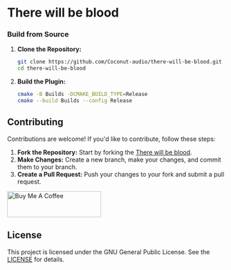 <h1>There will be blood</h2>

### Build from Source
1. **Clone the Repository:**
   ```bash
   git clone https://github.com/Coconut-audio/there-will-be-blood.git
   cd there-will-be-blood
   ```
3. **Build the Plugin:**
   ```bash
   cmake -B Builds -DCMAKE_BUILD_TYPE=Release
   cmake --build Builds --config Release
   ```

## Contributing
Contributions are welcome! If you'd like to contribute, follow these steps:
1. **Fork the Repository:** Start by forking the [There will be blood](https://github.com/Coconut-audio/there-will-be-blood).
2. **Make Changes:** Create a new branch, make your changes, and commit them to your branch.
3. **Create a Pull Request:** Push your changes to your fork and submit a pull request.

<a href="https://www.buymeacoffee.com/vivekvijayan12" target="_blank"><img src="https://cdn.buymeacoffee.com/buttons/v2/default-yellow.png" alt="Buy Me A Coffee" style="height: 60px !important;width: 217px !important;" ></a>

## License
This project is licensed under the GNU General Public License. See the [LICENSE](https://github.com/Coconut-audio/there-will-be-blood/blob/main/LICENSE) for details.
